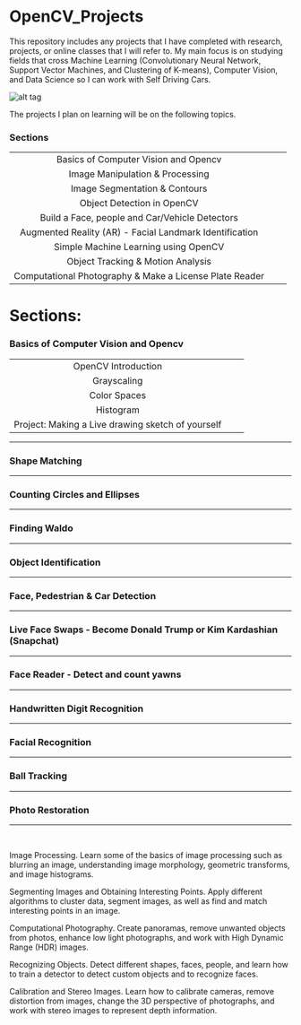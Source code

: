 # OpenCV_Projects

This repository includes any projects that I have completed with research, projects, or online classes that I will refer to. My main focus is on studying fields that cross Machine Learning (Convolutionary Neural Network, Support Vector Machines, and Clustering of K-means), Computer Vision, and Data Science so I can work with Self Driving Cars. 

![alt tag](https://github.com/OverRatedTech/OpenCV_Projects/blob/master/OpenCV_CNN.png)

The projects I plan on learning will be on the following topics. 

### Sections        
|                                                         |      |      |
| :---:                                                   | :----: |  :----:  |
| Basics of Computer Vision and Opencv                    |     |   |
| Image Manipulation & Processing                         |     |   |
| Image Segmentation & Contours                           |     |   |
| Object Detection in OpenCV                              |     |   |
| Build a Face, people and Car/Vehicle Detectors          |     |   |
| Augmented Reality (AR) - Facial Landmark Identification |     |   |
| Simple Machine Learning using OpenCV                    |     |   |
| Object Tracking & Motion Analysis                       |   |    |
| Computational Photography & Make a License Plate Reader |   |    |

# Sections: 
### Basics of Computer Vision and Opencv
|                                               |        |          |
| :---:                                         | :----: |  :----:  |
| OpenCV Introduction      |        |          |
| Grayscaling      |        |          |
| Color Spaces      |        |          |
| Histogram      |        |          |
| Project: Making a Live drawing sketch of yourself     |        |          |


------------------------------------------------------------------------------------------------
### Shape Matching </br>
------------------------------------------------------------------------------------------------
### Counting Circles and Ellipses </br>
------------------------------------------------------------------------------------------------
### Finding Waldo </br>
------------------------------------------------------------------------------------------------
### Object Identification </br>
------------------------------------------------------------------------------------------------
### Face, Pedestrian & Car Detection </br>
------------------------------------------------------------------------------------------------
### Live Face Swaps - Become Donald Trump or Kim Kardashian (Snapchat) </br>
------------------------------------------------------------------------------------------------
### Face Reader - Detect and count yawns </br>
------------------------------------------------------------------------------------------------
### Handwritten Digit Recognition </br>
------------------------------------------------------------------------------------------------
### Facial Recognition </br>
------------------------------------------------------------------------------------------------
### Ball Tracking </br>
------------------------------------------------------------------------------------------------
### Photo Restoration </br>
------------------------------------------------------------------------------------------------
</br>

Image Processing. Learn some of the basics of image processing such as blurring an image, understanding image morphology, geometric transforms, and image histograms.

Segmenting Images and Obtaining Interesting Points. Apply different algorithms to cluster data, segment images, as well as find and match interesting points in an image.

Computational Photography. Create panoramas, remove unwanted objects from photos, enhance low light photographs, and work with High Dynamic Range (HDR) images.

Recognizing Objects. Detect different shapes, faces, people, and learn how to train a detector to detect custom objects and to recognize faces.

Calibration and Stereo Images. Learn how to calibrate cameras, remove distortion from images, change the 3D perspective of photographs, and work with stereo images to represent depth information.
